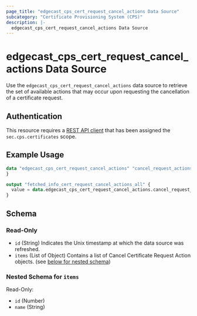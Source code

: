 ```yaml
---
page_title: "edgecast_cps_cert_request_cancel_actions Data Source"
subcategory: "Certificate Provisioning System (CPS)"
description: |-
  edgecast_cps_cert_request_cancel_actions Data Source
---
```


# edgecast_cps_cert_request_cancel_actions Data Source

Use the `edgecast_cps_cert_request_cancel_actions` data source to retrieve the set of available actions that may occur upon requesting the cancellation of a certificate request.

## Authentication

This resource requires a [REST API client](../guides/authentication#rest-api-oauth-20-client-credentials) that has been assigned the `sec.cps.certificates` scope.

## Example Usage

```terraform
data "edgecast_cps_cert_request_cancel_actions" "cancel_request_actions" {
}

output "fetched_info_cert_request_cancel_actions_all" {
  value = data.edgecast_cps_cert_request_cancel_actions.cancel_request_actions.items
}
```

<!-- schema generated by tfplugindocs -->
## Schema

### Read-Only

- `id` (String) Indicates the Unix timestamp at which the data source was refreshed.
- `items` (List of Object) Contains a list of Cancel Certificate Request Action objects. (see [below for nested schema](#nestedatt--items))

<a id="nestedatt--items"></a>
### Nested Schema for `items`

Read-Only:

- `id` (Number)
- `name` (String)
